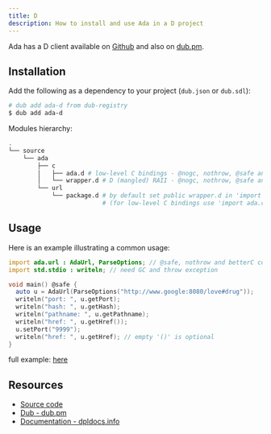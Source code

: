 ```yaml
---
title: D
description: How to install and use Ada in a D project
---
```


Ada has a D client available on [Github][source-code] and
also on [dub.pm][dub-registry].

## Installation

Add the following as a dependency to your project (`dub.json` or `dub.sdl`):

```bash
# dub add ada-d from dub-registry
$ dub add ada-d
```

Modules hierarchy:

```bash
.
└── source
    └── ada
        ├── c
        │   ├── ada.d # low-level C bindings - @nogc, nothrow, @safe and betterC compatible
        │   └── wrapper.d # D (mangled) RAII - @nogc, nothrow, @safe and betterC compatible
        └── url
            └── package.d # by default set public wrapper.d in 'import ada.url'
                          # (for low-level C bindings use 'import ada.c.ada')
```

## Usage

Here is an example illustrating a common usage:

```d
import ada.url : AdaUrl, ParseOptions; // @safe, nothrow and betterC compatible
import std.stdio : writeln; // need GC and throw exception

void main() @safe {
  auto u = AdaUrl(ParseOptions("http://www.google:8080/love#drug"));
  writeln("port: ", u.getPort);
  writeln("hash: ", u.getHash);
  writeln("pathname: ", u.getPathname);
  writeln("href: ", u.getHref());
  u.setPort("9999");
  writeln("href: ", u.getHref); // empty '()' is optional
}
```

full example: [here](https://github.com/kassane/ada-d/tree/v1.0.3/example)

## Resources

- [Source code][source-code]
- [Dub - dub.pm][dub-registry]
- [Documentation - dpldocs.info][documentation]


[dub-registry]: http://ada-d.dub.pm
[documentation]: https://ada-d.dpldocs.info
[source-code]: https://github.com/kassane/ada-d